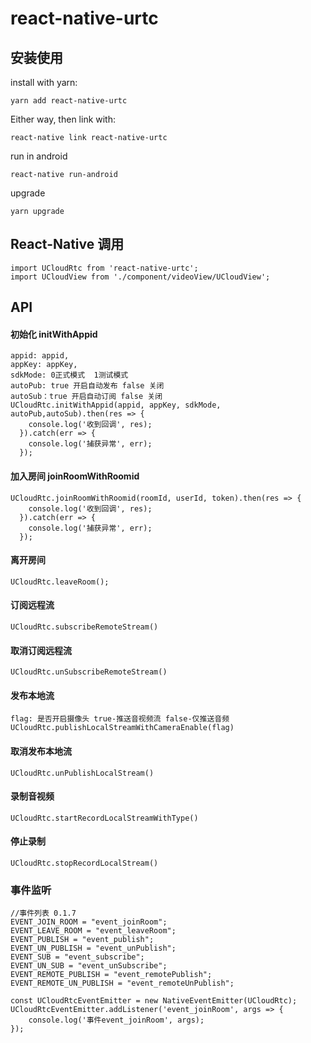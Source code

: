 # react-native-urtc

## 安装使用

install with yarn:

```
yarn add react-native-urtc
```

Either way, then link with:

```
react-native link react-native-urtc
```

run in android 

```
react-native run-android
```

upgrade

```
yarn upgrade
```



 ## React-Native 调用

 ```
 import UCloudRtc from 'react-native-urtc';
 import UCloudView from './component/videoView/UCloudView';
 ```
## API
#### 初始化 initWithAppid
```
appid: appid,
appKey: appKey,
sdkMode: 0正式模式  1测试模式    
autoPub: true 开启自动发布 false 关闭
autoSub：true 开启自动订阅 false 关闭
UCloudRtc.initWithAppid(appid, appKey, sdkMode, autoPub,autoSub).then(res => {
    console.log('收到回调', res);
  }).catch(err => {
    console.log('捕获异常', err);
  });
```
#### 加入房间 joinRoomWithRoomid
```
UCloudRtc.joinRoomWithRoomid(roomId, userId, token).then(res => {
    console.log('收到回调', res);
  }).catch(err => {
    console.log('捕获异常', err);
  });
```
#### 离开房间
```
UCloudRtc.leaveRoom();
```
#### 订阅远程流
 ```
 UCloudRtc.subscribeRemoteStream()
 ```
#### 取消订阅远程流
 ```
 UCloudRtc.unSubscribeRemoteStream()
 ```
#### 发布本地流
 ```
 flag: 是否开启摄像头 true-推送音视频流 false-仅推送音频
 UCloudRtc.publishLocalStreamWithCameraEnable(flag)
 ```
#### 取消发布本地流
 ```
 UCloudRtc.unPublishLocalStream()
 ```
#### 录制音视频
 ```
 UCloudRtc.startRecordLocalStreamWithType()
 ```
#### 停止录制
 ```
 UCloudRtc.stopRecordLocalStream()
 ```

### 事件监听
```
//事件列表 0.1.7
EVENT_JOIN_ROOM = "event_joinRoom";
EVENT_LEAVE_ROOM = "event_leaveRoom";
EVENT_PUBLISH = "event_publish";
EVENT_UN_PUBLISH = "event_unPublish";
EVENT_SUB = "event_subscribe";
EVENT_UN_SUB = "event_unSubscribe";
EVENT_REMOTE_PUBLISH = "event_remotePublish";
EVENT_REMOTE_UN_PUBLISH = "event_remoteUnPublish";

const UCloudRtcEventEmitter = new NativeEventEmitter(UCloudRtc);
UCloudRtcEventEmitter.addListener('event_joinRoom', args => {
    console.log('事件event_joinRoom', args);
});
```